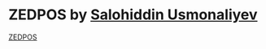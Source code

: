 # ZEDPOS by <a href="https://github.com/salohiddinusmonaliyev">Salohiddin Usmonaliyev</a>

<a href="http://zedpos.pythonanywhere.com/">ZEDPOS</a>
